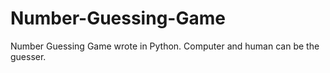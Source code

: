 # Number-Guessing-Game
Number Guessing Game wrote in Python. Computer and human can be the guesser.
